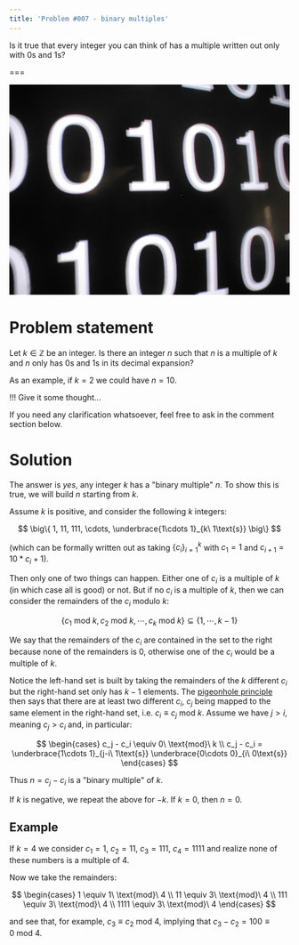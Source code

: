 ```yaml
---
title: 'Problem #007 - binary multiples'
---
```


Is it true that every integer you can think of has a multiple written out only with $0$s and $1$s?

===

![A screenshot of a black screen with some white 0s and 1s](binary_img.jpg)


# Problem statement

Let $k \in \mathbb{Z}$ be an integer. Is there an integer $n$ such that $n$ is a multiple of $k$ and $n$ only has $0$s and $1$s in its decimal expansion?

As an example, if $k = 2$ we could have $n = 10$.

!!! Give it some thought...

If you need any clarification whatsoever, feel free to ask in the comment section below.


# Solution

The answer is _yes_, any integer $k$ has a "binary multiple" $n$. To show this is true, we will build $n$ starting from $k$.

Assume $k$ is positive, and consider the following $k$ integers:

$$
    \big\{ 1, 11, 111, \cdots, \underbrace{1\cdots 1}_{k\ 1\text{s}} \big\}
$$

(which can be formally written out as taking $\{c_i\}_{i = 1}^k$ with $c_1 = 1$ and $c_{i+1} = 10*c_i + 1$).

Then only one of two things can happen. Either one of $c_i$ is a multiple of $k$ (in which case all is good) or not. But if no $c_i$ is a multiple of $k$, then we can consider the remainders of the $c_i$ modulo $k$:

$$
    \{ c_1\ \text{mod}\ k, c_2\ \text{mod}\ k, \cdots, c_k\ \text{mod}\ k \} \subseteq \{ 1, \cdots, k - 1 \}
$$

We say that the remainders of the $c_i$ are contained in the set to the right because none of the remainders is $0$, otherwise one of the $c_i$ would be a multiple of $k$.

Notice the left-hand set is built by taking the remainders of the $k$ different $c_i$ but the right-hand set only has $k - 1$ elements. The [pigeonhole principle][pigeonhole-principle-wiki] then says that there are at least two different $c_i$, $c_j$ being mapped to the same element in the right-hand set, i.e. $c_i \equiv c_j \ \text{mod}\ k$. Assume we have $j > i$, meaning $c_j > c_i$ and, in particular:

$$
    \begin{cases}
        c_j - c_i \equiv 0\ \text{mod}\ k \\
        c_j - c_i = \underbrace{1\cdots 1}_{j-i\ 1\text{s}} \underbrace{0\cdots 0}_{i\ 0\text{s}}
    \end{cases}
$$

Thus $n = c_j - c_i$ is a "binary multiple" of $k$.

If $k$ is negative, we repeat the above for $-k$. If $k = 0$, then $n = 0$.


## Example

If $k = 4$ we consider $c_1 = 1$, $c_2 = 11$, $c_3 = 111$, $c_4 = 1111$ and realize none of these numbers is a multiple of $4$.

Now we take the remainders:

$$
    \begin{cases}
        1 \equiv 1\ \text{mod}\ 4 \\
        11 \equiv 3\ \text{mod}\ 4 \\
        111 \equiv 3\ \text{mod}\ 4 \\
        1111 \equiv 3\ \text{mod}\ 4
    \end{cases}
$$

and see that, for example, $c_3 \equiv c_2\ \text{mod}\ 4$, implying that $c_3 - c_2 = 100 \equiv 0\ \text{mod}\ 4$.

[pigeonhole-principle-wiki]: https://en.wikipedia.org/wiki/Pigeonhole_principle
